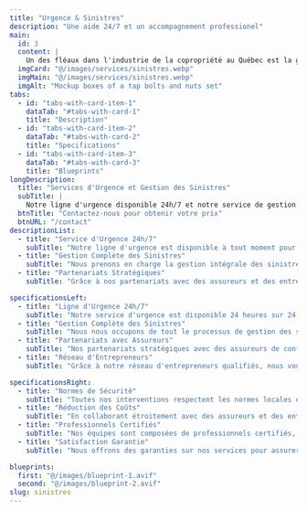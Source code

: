 ```yaml
---
title: "Urgence & Sinistres"
description: "Une aide 24/7 et un accompagnement professionel"
main:
  id: 3
  content: |
    Un des fléaux dans l'industrie de la copropriété au Québec est la gestion des sinsitres et des urgences. Jumelé aux réclamatiosn à faire et les négociations avec les assurances, obtenir un soutien compétent est presque une obligation, nous pouvons nous en charger.
  imgCard: "@/images/services/sinistres.webp"
  imgMain: "@/images/services/sinistres.webp"
  imgAlt: "Mockup boxes of a tap bolts and nuts set"
tabs:
  - id: "tabs-with-card-item-1"
    dataTab: "#tabs-with-card-1"
    title: "Description"
  - id: "tabs-with-card-item-2"
    dataTab: "#tabs-with-card-2"
    title: "Specifications"
  - id: "tabs-with-card-item-3"
    dataTab: "#tabs-with-card-3"
    title: "Blueprints"
longDescription:
  title: "Services d'Urgence et Gestion des Sinistres"
  subTitle: |
    Notre ligne d'urgence disponible 24h/7 et notre service de gestion complète des sinistres et des réclamations vous offrent une tranquillité d'esprit totale. En partenariat avec des assureurs et des entrepreneurs de confiance, nous réduisons les coûts tout en maintenant une compétence exceptionnelle.
  btnTitle: "Contactez-nous pour obtenir votre prix"
  btnURL: "/contact"
descriptionList:
  - title: "Service d'Urgence 24h/7"
    subTitle: "Notre ligne d'urgence est disponible à tout moment pour gérer rapidement toute situation critique, assurant la sécurité et le confort de votre copropriété."
  - title: "Gestion Complète des Sinistres"
    subTitle: "Nous prenons en charge la gestion intégrale des sinistres, de l'évaluation initiale à la réclamation auprès des assureurs, pour un processus sans tracas."
  - title: "Partenariats Stratégiques"
    subTitle: "Grâce à nos partenariats avec des assureurs et des entrepreneurs qualifiés, nous garantissons des services compétents à des coûts réduits, sans compromettre la qualité."

specificationsLeft:
  - title: "Ligne d'Urgence 24h/7"
    subTitle: "Notre service d'urgence est disponible 24 heures sur 24, 7 jours sur 7, pour répondre rapidement à toute situation critique et garantir la sécurité de votre copropriété."
  - title: "Gestion Complète des Sinistres"
    subTitle: "Nous nous occupons de tout le processus de gestion des sinistres, de l'évaluation initiale à la réclamation auprès des assureurs, pour un suivi sans tracas."
  - title: "Partenariats avec Assureurs"
    subTitle: "Nos partenariats stratégiques avec des assureurs de confiance nous permettent de réduire les coûts tout en assurant une gestion compétente et rapide des sinistres."
  - title: "Réseau d'Entrepreneurs"
    subTitle: "Grâce à notre réseau d'entrepreneurs qualifiés, nous vous assurons des réparations rapides et efficaces à des tarifs compétitifs."

specificationsRight:
  - title: "Normes de Sécurité"
    subTitle: "Toutes nos interventions respectent les normes locales et nationales de sécurité, garantissant des pratiques sûres et légales."
  - title: "Réduction des Coûts"
    subTitle: "En collaborant étroitement avec des assureurs et des entrepreneurs, nous optimisons les coûts sans compromettre la qualité du service."
  - title: "Professionnels Certifiés"
    subTitle: "Nos équipes sont composées de professionnels certifiés, formés pour gérer les sinistres avec efficacité et expertise."
  - title: "Satisfaction Garantie"
    subTitle: "Nous offrons des garanties sur nos services pour assurer la satisfaction de nos clients et des résultats durables et efficaces."

blueprints:
  first: "@/images/blueprint-1.avif"
  second: "@/images/blueprint-2.avif"
slug: sinistres    
---
```

